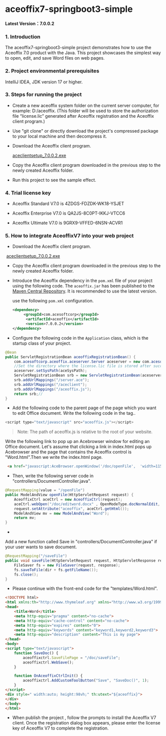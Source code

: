 # aceoffix7-springboot3-simple

**Latest Version：7.0.0.2**

### 1. Introduction

The aceoffix7-springboot3-simple project demonstrates how to use the Aceoffix 7.0 product with the Java. This project
showcases the simplest way to open, edit, and save Word files on web pages.

### 2. Project environmental prerequisites

IntelliJ IDEA, JDK version 17 or higher.

### 3. Steps for running the project

- Create a new aceoffix system folder on the current server computer, for example: D:/aceoffix. (This folder will be
  used to store the authorization file “license.lic” generated after Aceoffix registration and the Aceoffix client
  program.)

- Use "git clone" or directly download the project's compressed package to your local machine and then decompress it.

- Download the Aceoffix client program.

  [aceclientsetup_7.0.0.2.exe](https://github.com/aceoffix/aceoffix7-client/releases/download/v7.0.0.2/aceclientsetup_7.0.0.2.exe)

- Copy the Aceoffix client program downloaded in the previous step to the newly created Aceoffix folder.

- Run this project to see the sample effect.

### 4. Trial license key

- Aceoffix Standard V7.0 is 4ZDGS-FDZDK-WK18-YSJET

- Aceoffix Enterprise V7.0 is QA2JS-8C0PT-IKKJ-VTCC6

- Aceoffix Ultimate V7.0 is 9GRX9-VFFED-6NSN-ACVR1

### 5. How to integrate AceoffixV7 into your web project

- Download the Aceoffix client program.

​    [aceclientsetup_7.0.0.2.exe](https://github.com/aceoffix/aceoffix7-client/releases/download/v7.0.0.2/aceclientsetup_7.0.0.2.exe)

- Copy the Aceoffix client program downloaded in the previous step to the newly created Aceoffix folder.

- Introduce the Aceoffix dependency in the `pom.xml` file of your project using the following code. The `aceoffix.jar`
  has been published to the [Maven Central Repository](https://central.sonatype.com/artifact/com.acesoftcorp/aceoffix).
  It is recommended to use the latest version.

  use the following `pom.xml` configuration.

  ```xml
  <dependency>
       <groupId>com.acesoftcorp</groupId>
        <artifactId>aceoffix</artifactId>
        <version>7.0.0.2</version>
  </dependency>
  ```

- Configure the following code in the `Application` class, which is the startup class of your project.

```java
@Bean
public ServletRegistrationBean aceoffixRegistrationBean() {
    com.acesoftcorp.aceoffix.aceserver.Server aceserver = new com.acesoftcorp.aceoffix.aceserver.Server();
    //Set the directory where the license.lic file is stored after successful registration of Aceoffix.
    aceserver.setSysPath(aceSysPath);
    ServletRegistrationBean srb = new ServletRegistrationBean(aceserver);
    srb.addUrlMappings("/server.ace");
    srb.addUrlMappings("/aceclient");
    srb.addUrlMappings("/aceoffix.js");
    return srb;//
}
```

- Add the following code to the parent page of the page which you want to edit Office document. Write the following code
  in the <head> tag..

```javascript
<script type="text/javascript" src="aceoffix.js"></script>
```

> Note: The path of aceoffix.js is relative to the root of your website.

Write the following link to pop up an Acebrowser window for editing an Office document. Let's assume that clicking a
link in index.html pops up Acebrowser and the page that contains the Aceoffix control is "Word.html".Then we write the
index.html page.

```html
 <a href="javascript:AceBrowser.openWindow('/doc/openFile',  'width=1150px;height=900px;');">Open Word File</a>
```

- Then, write the following server code in "controllers/DocumentController.java".

```Java
@RequestMapping(value = "/openFile")
public ModelAndView openFile(HttpServletRequest request) {
    AceoffixCtrl aceCtrl = new AceoffixCtrl(request);
    aceCtrl.webOpen("/doc/editword.docx" , OpenModeType.docNormalEdit, "Luna");
    request.setAttribute("aceoffix", aceCtrl.getHtml());
    ModelAndView mv = new ModelAndView("Word");
    return mv;
}
```

-
Add a new function called Save in  "controllers/DocumentController.java"  if your user wants to save document.

```java
@RequestMapping("/saveFile")
public void saveFile(HttpServletRequest request, HttpServletResponse response) {
    FileSaver fs = new FileSaver(request, response);
    fs.saveToFile(dir + fs.getFileName());
    fs.close();
}
```

- Please continue with the front-end code for the "templates/Word.html".

```html
<!DOCTYPE html>
<html xmlns:th="http://www.thymeleaf.org" xmlns="http://www.w3.org/1999/xhtml">
<head>
    <title>Word</title>
    <meta http-equiv="pragma" content="no-cache">
    <meta http-equiv="cache-control" content="no-cache">
    <meta http-equiv="expires" content="0">
    <meta http-equiv="keywords" content="keyword1,keyword2,keyword3">
    <meta http-equiv="description" content="This is my page">
</head>
<body>
<script type="text/javascript">
    function SaveDoc() {
        aceoffixctrl.SaveFilePage = "/doc/saveFile";
        aceoffixctrl.WebSave();
    }

    function OnAceoffixCtrlInit() {
        aceoffixctrl.AddCustomToolButton("Save", "SaveDoc()", 1);
    }
</script>
<div style=" width:auto; height:98vh;" th:utext="${aceoffix}">
</div>
</body>
</html>
```

- When publish the project , follow the prompts to install the Aceoffix V7 client. Once the registration dialog box
  appears, please enter the license key of Aceoffix V7 to complete the registration.

